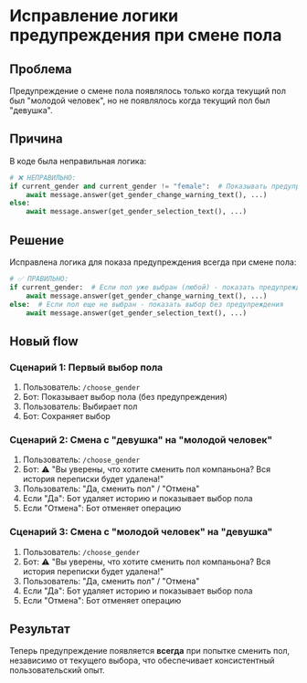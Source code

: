 # Исправление логики предупреждения при смене пола

## Проблема
Предупреждение о смене пола появлялось только когда текущий пол был "молодой человек", но не появлялось когда текущий пол был "девушка".

## Причина
В коде была неправильная логика:
```python
# ❌ НЕПРАВИЛЬНО:
if current_gender and current_gender != "female":  # Показывать предупреждение только если НЕ девушка
    await message.answer(get_gender_change_warning_text(), ...)
else:
    await message.answer(get_gender_selection_text(), ...)
```

## Решение
Исправлена логика для показа предупреждения всегда при смене пола:
```python
# ✅ ПРАВИЛЬНО:
if current_gender:  # Если пол уже выбран (любой) - показать предупреждение
    await message.answer(get_gender_change_warning_text(), ...)
else:  # Если пол еще не выбран - показать выбор без предупреждения
    await message.answer(get_gender_selection_text(), ...)
```

## Новый flow

### Сценарий 1: Первый выбор пола
1. Пользователь: `/choose_gender`
2. Бот: Показывает выбор пола (без предупреждения)
3. Пользователь: Выбирает пол
4. Бот: Сохраняет выбор

### Сценарий 2: Смена с "девушка" на "молодой человек"
1. Пользователь: `/choose_gender`
2. Бот: ⚠️ "Вы уверены, что хотите сменить пол компаньона? Вся история переписки будет удалена!"
3. Пользователь: "Да, сменить пол" / "Отмена"
4. Если "Да": Бот удаляет историю и показывает выбор пола
5. Если "Отмена": Бот отменяет операцию

### Сценарий 3: Смена с "молодой человек" на "девушка"
1. Пользователь: `/choose_gender`
2. Бот: ⚠️ "Вы уверены, что хотите сменить пол компаньона? Вся история переписки будет удалена!"
3. Пользователь: "Да, сменить пол" / "Отмена"
4. Если "Да": Бот удаляет историю и показывает выбор пола
5. Если "Отмена": Бот отменяет операцию

## Результат
Теперь предупреждение появляется **всегда** при попытке сменить пол, независимо от текущего выбора, что обеспечивает консистентный пользовательский опыт.
